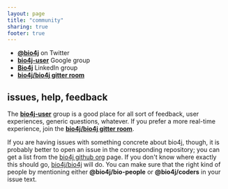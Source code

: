 ```yaml
---
layout: page
title: "community"
sharing: true
footer: true
---
```


- **[@bio4j](http://twitter.com/bio4j)** on Twitter
- **[bio4j-user](http://groups.google.com/group/bio4j-user)** Google group
- **[Bio4j](http://www.linkedin.com/groups/Bio4j-3890937)** LinkedIn group
- **[bio4j/bio4j gitter room](https://gitter.im/bio4j/bio4j)**

## issues, help, feedback

The **[bio4j-user](http://groups.google.com/group/bio4j-user)** group is a good place for all sort of feedback, user experiences, generic questions, whatever. If you prefer a more real-time experience, join the **[bio4j/bio4j gitter room](https://gitter.im/bio4j/bio4j)**.

If you are having issues with something concrete about bio4j, though, it is probably better to open an issue in the corresponding repository; you can get a list from the [bio4j github org](https://github.com/bio4j) page. If you don't know where exactly this should go, [bio4j/bio4j](https://github.com/bio4j/bio4j) will do. You can make sure that the right kind of people by mentioning either **@bio4j/bio-people** or **@bio4j/coders** in your issue text.